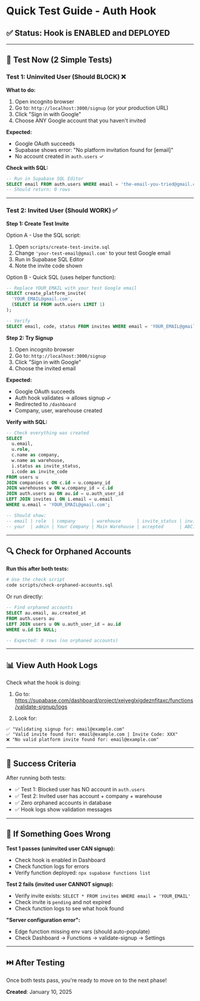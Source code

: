 # Quick Test Guide - Auth Hook

## ✅ Status: Hook is ENABLED and DEPLOYED

---

## 🧪 Test Now (2 Simple Tests)

### Test 1: Uninvited User (Should BLOCK) ❌

**What to do:**
1. Open incognito browser
2. Go to: `http://localhost:3000/signup` (or your production URL)
3. Click "Sign in with Google"
4. Choose ANY Google account that you haven't invited

**Expected:**
- Google OAuth succeeds
- Supabase shows error: "No platform invitation found for [email]"
- No account created in `auth.users` ✓

**Check with SQL:**
```sql
-- Run in Supabase SQL Editor
SELECT email FROM auth.users WHERE email = 'the-email-you-tried@gmail.com';
-- Should return: 0 rows
```

---

### Test 2: Invited User (Should WORK) ✅

**Step 1: Create Test Invite**

Option A - Use the SQL script:
1. Open `scripts/create-test-invite.sql`
2. Change `'your-test-email@gmail.com'` to your test Google email
3. Run in Supabase SQL Editor
4. Note the invite code shown

Option B - Quick SQL (uses helper function):
```sql
-- Replace YOUR_EMAIL with your test Google email
SELECT create_platform_invite(
  'YOUR_EMAIL@gmail.com',
  (SELECT id FROM auth.users LIMIT 1)
);

-- Verify
SELECT email, code, status FROM invites WHERE email = 'YOUR_EMAIL@gmail.com';
```

**Step 2: Try Signup**
1. Open incognito browser
2. Go to: `http://localhost:3000/signup`
3. Click "Sign in with Google"
4. Choose the invited email

**Expected:**
- Google OAuth succeeds
- Auth hook validates → allows signup ✓
- Redirected to `/dashboard`
- Company, user, warehouse created

**Verify with SQL:**
```sql
-- Check everything was created
SELECT
  u.email,
  u.role,
  c.name as company,
  w.name as warehouse,
  i.status as invite_status,
  i.code as invite_code
FROM users u
JOIN companies c ON c.id = u.company_id
JOIN warehouses w ON w.company_id = c.id
JOIN auth.users au ON au.id = u.auth_user_id
LEFT JOIN invites i ON i.email = u.email
WHERE u.email = 'YOUR_EMAIL@gmail.com';

-- Should show:
-- email | role  | company      | warehouse      | invite_status | invite_code
-- your  | admin | Your Company | Main Warehouse | accepted      | ABC123XYZ
```

---

## 🔍 Check for Orphaned Accounts

**Run this after both tests:**

```bash
# Use the check script
code scripts/check-orphaned-accounts.sql
```

Or run directly:
```sql
-- Find orphaned accounts
SELECT au.email, au.created_at
FROM auth.users au
LEFT JOIN users u ON u.auth_user_id = au.id
WHERE u.id IS NULL;

-- Expected: 0 rows (no orphaned accounts)
```

---

## 📊 View Auth Hook Logs

Check what the hook is doing:

1. Go to: https://supabase.com/dashboard/project/xejyeglxigdeznfitaxc/functions/validate-signup/logs

2. Look for:
```
✅ "Validating signup for: email@example.com"
✅ "Valid invite found for: email@example.com | Invite Code: XXX"
❌ "No valid platform invite found for: email@example.com"
```

---

## 🎉 Success Criteria

After running both tests:

- ✅ Test 1: Blocked user has NO account in `auth.users`
- ✅ Test 2: Invited user has account + company + warehouse
- ✅ Zero orphaned accounts in database
- ✅ Hook logs show validation messages

---

## 🐛 If Something Goes Wrong

**Test 1 passes (uninvited user CAN signup):**
- Check hook is enabled in Dashboard
- Check function logs for errors
- Verify function deployed: `npx supabase functions list`

**Test 2 fails (invited user CANNOT signup):**
- Verify invite exists: `SELECT * FROM invites WHERE email = 'YOUR_EMAIL'`
- Check invite is `pending` and not expired
- Check function logs to see what hook found

**"Server configuration error":**
- Edge function missing env vars (should auto-populate)
- Check Dashboard → Functions → validate-signup → Settings

---

## ⏭️ After Testing

Once both tests pass, you're ready to move on to the next phase!

**Created**: January 10, 2025
